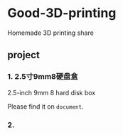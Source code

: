 # Good-3D-printing

Homemade 3D printing share

## project

### 1. 2.5寸9mm8硬盘盒
2.5-inch 9mm 8 hard disk box

Please find it on `document`.


### 2. 